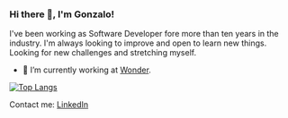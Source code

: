 ### Hi there 👋, I'm Gonzalo!

<!--
**gonzae/gonzae** is a ✨ _special_ ✨ repository because its `README.md` (this file) appears on your GitHub profile.

Here are some ideas to get you started:

- 🔭 I’m currently working on ...
- 🌱 I’m currently learning ...
- 👯 I’m looking to collaborate on ...
- 🤔 I’m looking for help with ...
- 💬 Ask me about ...
- 📫 How to reach me: ...
- 😄 Pronouns: ...
- ⚡ Fun fact: ...
-->

I've been working as Software Developer fore more than ten years in the industry. I'm always looking to improve and open to learn new things. Looking for new challenges and stretching myself.

- 🔭 I’m currently working at [Wonder](https://askwonder.com).

[![Top Langs](https://github-readme-stats.vercel.app/api/top-langs/?username=gonzae&layout=compact)](https://github.com/gonzae/github-readme-stats)

Contact me: [LinkedIn](https://www.linkedin.com/in/gonzae/)

